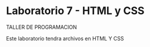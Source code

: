 # Laboratorio 7 - HTML y CSS

TALLER DE PROGRAMACION

Este laboratorio tendra archivos en HTML Y CSS